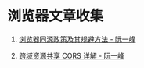# 浏览器文章收集

1. [浏览器同源政策及其规避方法 - 阮一峰](http://www.ruanyifeng.com/blog/2016/04/same-origin-policy.html)

2. [跨域资源共享 CORS 详解 - 阮一峰](http://www.ruanyifeng.com/blog/2016/04/cors.html)

